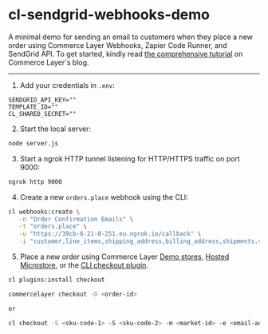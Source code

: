 # cl-sendgrid-webhooks-demo

A minimal demo for sending an email to customers when they place a new order using Commerce Layer Webhooks, Zapier Code Runner, and SendGrid API. To get started, kindly read [the comprehensive tutorial]() on Commerce Layer's blog.

---

1. Add your credentials in `.env`:

```text
SENDGRID_API_KEY=""
TEMPLATE_ID=""
CL_SHARED_SECRET=""
```

2. Start the local server:

```bash
node server.js
```

3. Start a ngrok HTTP tunnel listening for HTTP/HTTPS traffic on port 9000:

```bash
ngrok http 9000
```

4. Create a new `orders.place` webhook using the CLI:

```bash
cl webhooks:create \
   -n "Order Confirmation Emails" \
   -t "orders.place" \
   -u "https://39cb-8-21-8-251.eu.ngrok.io/callback" \
   -i "customer,line_items,shipping_address,billing_address,shipments.shipping_method,payment_method,payment_source,market"
```

5. Place a new order using Commerce Layer [Demo stores](https://github.com/commercelayer/demo-store), [Hosted Microstore](https://github.com/commercelayer/commercelayer-microstore), or the [CLI checkout plugin](https://github.com/commercelayer/commercelayer-cli-plugin-checkout).

```bash
cl plugins:install checkout
```

```bash
commercelayer checkout -O <order-id>

or

cl checkout -S <sku-code-1> -S <sku-code-2> -m <market-id> -e <email-address>
```
